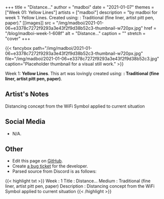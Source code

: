+++
title =       "Distance..."
author =      "madboi"
date =        "2021-01-07"
themes =      ["Week 01: Yellow Lines"]
artists =     ["madboi"]
description = "by madboi for week 1: Yellow Lines. Created using: : Traditional (fine liner, artist pitt pen, paper)."
[[images]]
      src = "/img/madboi/2021-01-06+e3378c7272f9293a3e43f2f9d38b52c3-thumbnail-w720px.jpg"
      href = "/blog/madboi-week-1-608f"
      alt = "Distance..."
      caption = ""
      stretch = "cover"
+++

{{< fancybox path="/img/madboi/2021-01-06+e3378c7272f9293a3e43f2f9d38b52c3-thumbnail-w720px.jpg" file="/img/madboi/2021-01-06+e3378c7272f9293a3e43f2f9d38b52c3.jpg" caption="Placeholder thumbnail for a visual still work." >}}


Week 1: **Yellow Lines**. This art was lovingly created using: **: Traditional (fine liner, artist pitt pen, paper)**.

## Artist's Notes

Distancing concept from the WiFi Symbol applied to current situation

## Social Media

- N/A.

## Other

- Edit this page on [GitHub](https://github.com/teaminkling/web-refresh/edit/main/content/blog/madboi-week-1-608f.md).
- Create [a bug ticket](https://github.com/teaminkling/web-refresh/issues/new?assignees=&labels=bug&template=problem-report.md&title=) for the developer.
- Parsed source from Discord is as follows:

{{< highlight txt >}}
Week : 1
Title : Distance...
Medium : Traditional (fine liner, artist pitt pen, paper)
Description : Distancing concept from the WiFi Symbol applied to current situation
{{< /highlight >}}